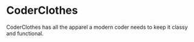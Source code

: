 # CoderClothes
CoderClothes has all the apparel a modern coder needs to keep it classy and functional.
